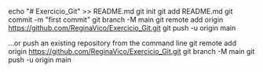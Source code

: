 echo "# Exercicio_Git" >> README.md
git init
git add README.md
git commit -m "first commit"
git branch -M main
git remote add origin https://github.com/ReginaVico/Exercicio_Git.git
git push -u origin main


…or push an existing repository from the command line
git remote add origin https://github.com/ReginaVico/Exercicio_Git.git
git branch -M main
git push -u origin main